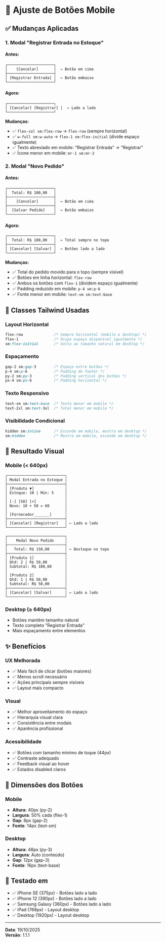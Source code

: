 # 🔘 Ajuste de Botões Mobile

## ✅ Mudanças Aplicadas

### 1. Modal "Registrar Entrada no Estoque"

#### Antes:
```
┌─────────────────────┐
│    [Cancelar]       │  ← Botão em cima
├─────────────────────┤
│ [Registrar Entrada] │  ← Botão embaixo
└─────────────────────┘
```

#### Agora:
```
┌─────────────────────┐
│ [Cancelar] [Registrar] │  ← Lado a lado
└─────────────────────┘
```

**Mudanças:**
- ✅ `flex-col sm:flex-row` → `flex-row` (sempre horizontal)
- ✅ `w-full sm:w-auto` → `flex-1 sm:flex-initial` (divide espaço igualmente)
- ✅ Texto abreviado em mobile: "Registrar Entrada" → "Registrar"
- ✅ Ícone menor em mobile: `mr-1 sm:mr-2`

### 2. Modal "Novo Pedido"

#### Antes:
```
┌─────────────────────┐
│  Total: R$ 100,00   │
├─────────────────────┤
│    [Cancelar]       │  ← Botão em cima
├─────────────────────┤
│  [Salvar Pedido]    │  ← Botão embaixo
└─────────────────────┘
```

#### Agora:
```
┌─────────────────────┐
│  Total: R$ 100,00   │  ← Total sempre no topo
├─────────────────────┤
│ [Cancelar] [Salvar] │  ← Botões lado a lado
└─────────────────────┘
```

**Mudanças:**
- ✅ Total do pedido movido para o topo (sempre visível)
- ✅ Botões em linha horizontal: `flex-row`
- ✅ Ambos os botões com `flex-1` (dividem espaço igualmente)
- ✅ Padding reduzido em mobile: `p-4 sm:p-6`
- ✅ Fonte menor em mobile: `text-sm sm:text-base`

## 🎨 Classes Tailwind Usadas

### Layout Horizontal
```css
flex-row              /* Sempre horizontal (mobile e desktop) */
flex-1                /* Ocupa espaço disponível igualmente */
sm:flex-initial       /* Volta ao tamanho natural em desktop */
```

### Espaçamento
```css
gap-2 sm:gap-3        /* Espaço entre botões */
p-4 sm:p-6            /* Padding do footer */
py-2 sm:py-3          /* Padding vertical dos botões */
px-4 sm:px-6          /* Padding horizontal */
```

### Texto Responsivo
```css
text-sm sm:text-base  /* Texto menor em mobile */
text-2xl sm:text-3xl  /* Total menor em mobile */
```

### Visibilidade Condicional
```css
hidden sm:inline      /* Esconde em mobile, mostra em desktop */
sm:hidden             /* Mostra em mobile, esconde em desktop */
```

## 📱 Resultado Visual

### Mobile (< 640px)
```
┌──────────────────────────┐
│ Modal Entrada no Estoque │
├──────────────────────────┤
│ [Produto ▼]              │
│ Estoque: 10 | Mín: 5     │
│                          │
│ [-] [50] [+]             │
│ Novo: 10 + 50 = 60       │
│                          │
│ [Fornecedor_______]      │
├──────────────────────────┤
│ [Cancelar] [Registrar]   │ ← Lado a lado
└──────────────────────────┘
```

```
┌──────────────────────────┐
│    Modal Novo Pedido     │
├──────────────────────────┤
│   Total: R$ 150,00       │ ← Destaque no topo
├──────────────────────────┤
│ [Produto 1]              │
│ Qtd: 2 | R$ 50,00        │
│ Subtotal: R$ 100,00      │
│                          │
│ [Produto 2]              │
│ Qtd: 1 | R$ 50,00        │
│ Subtotal: R$ 50,00       │
├──────────────────────────┤
│ [Cancelar] [Salvar]      │ ← Lado a lado
└──────────────────────────┘
```

### Desktop (≥ 640px)
- Botões mantêm tamanho natural
- Texto completo "Registrar Entrada"
- Mais espaçamento entre elementos

## ✨ Benefícios

### UX Melhorada
- ✅ Mais fácil de clicar (botões maiores)
- ✅ Menos scroll necessário
- ✅ Ações principais sempre visíveis
- ✅ Layout mais compacto

### Visual
- ✅ Melhor aproveitamento do espaço
- ✅ Hierarquia visual clara
- ✅ Consistência entre modais
- ✅ Aparência profissional

### Acessibilidade
- ✅ Botões com tamanho mínimo de toque (44px)
- ✅ Contraste adequado
- ✅ Feedback visual ao hover
- ✅ Estados disabled claros

## 📐 Dimensões dos Botões

### Mobile
- **Altura**: 40px (py-2)
- **Largura**: 50% cada (flex-1)
- **Gap**: 8px (gap-2)
- **Fonte**: 14px (text-sm)

### Desktop
- **Altura**: 48px (py-3)
- **Largura**: Auto (conteúdo)
- **Gap**: 12px (gap-3)
- **Fonte**: 16px (text-base)

## 🎯 Testado em

- ✅ iPhone SE (375px) - Botões lado a lado
- ✅ iPhone 12 (390px) - Botões lado a lado
- ✅ Samsung Galaxy (360px) - Botões lado a lado
- ✅ iPad (768px) - Layout desktop
- ✅ Desktop (1920px) - Layout desktop

---

**Data**: 19/10/2025  
**Versão**: 1.1.1
